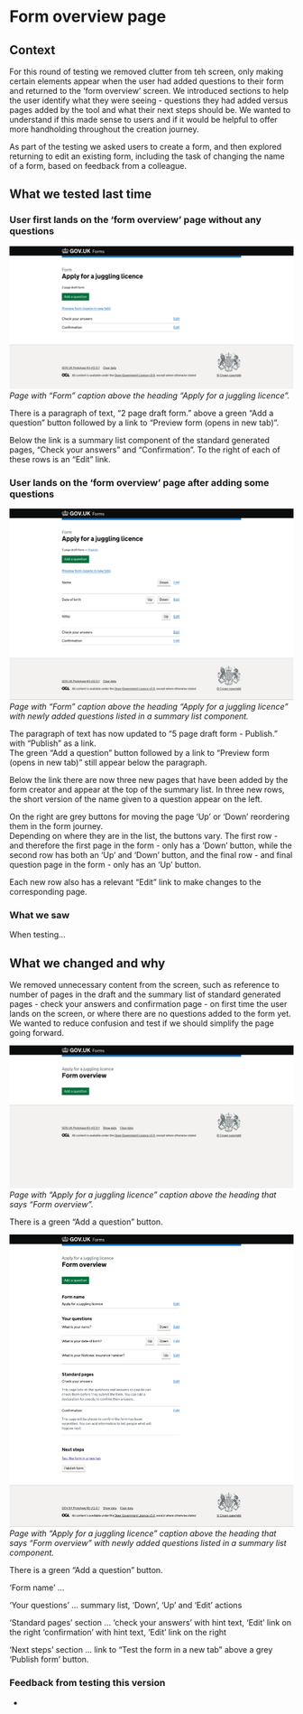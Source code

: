 # Form overview page

## Context

For this round of testing we removed clutter from teh screen, only making certain elements appear when the user had added questions to their form and returned to the ‘form overview’ screen. We introduced sections to help the user identify what they were seeing - questions they had added versus pages added by the tool and what their next steps should be. We wanted to understand if this made sense to users and if it would be helpful to offer more handholding throughout the creation journey.  

As part of the testing we asked users to create a form, and then explored returning to edit an existing form, including the task of changing the name of a form, based on feedback from a colleague.  

## What we tested last time

### User first lands on the ‘form overview’ page without any questions
![Old version of ‘form overview’page. Screenshot](../../prototype-version-1/screenshots/003-Form-Apply-for-a-juggling-licence.png)
*Page with “Form” caption above the heading “Apply for a juggling licence”.*

There is a paragraph of text, “2 page draft form.” above a green “Add a question” button followed by a link to “Preview form (opens in new tab)”.

Below the link is a summary list component of the standard generated pages, “Check your answers” and “Confirmation”. To the right of each of these rows is an “Edit” link.  

### User lands on the ‘form overview’ page after adding some questions
![Old version of ‘form overview’ page with some added questions. Screenshot](../../prototype-version-1/screenshots/008-Form-Apply-for-a-juggling-licence-added-questions.png)
*Page with “Form” caption above the heading “Apply for a juggling licence” with newly added questions listed in a summary list component.*

The paragraph of text has now updated to “5 page draft form - Publish.” with “Publish” as a link.  
The green “Add a question” button followed by a link to “Preview form (opens in new tab)” still appear below the paragraph.

Below the link there are now three new pages that have been added by the form creator and appear at the top of the summary list. In three new rows, the short version of the name given to a question appear on the left.  

On the right are grey buttons for moving the page ‘Up’ or ‘Down’ reordering them in the form journey.   
Depending on where they are in the list, the buttons vary. The first row - and therefore the first page in the form - only has a ‘Down’ button, while the second row has both an ‘Up’ and ‘Down’ button, and the final row - and final question page in the form - only has an ‘Up’ button.

Each new row also has a relevant “Edit” link to make changes to the corresponding page.

### What we saw

When testing...

## What we changed and why

We removed unnecessary content from the screen, such as reference to number of pages in the draft and the summary list of standard generated pages - check your answers and confirmation page - on first time the user lands on the screen, or where there are no questions added to the form yet. We wanted to reduce confusion and test if we should simplify the page going forward.  

![New version of ‘form overview’ page. Screenshot](../screenshots/003-Form-Apply-for-a-juggling-licence.png)
*Page with “Apply for a juggling licence” caption above the heading that says “Form overview”.*

There is a green “Add a question” button.

![New version of ‘form overview’ page with some added questions. Screenshot](../screenshots/007-Form-Apply-for-a-juggling-licence-added-questions.png)
*Page with “Apply for a juggling licence” caption above the heading that says “Form overview” with newly added questions listed in a summary list component.*

There is a green “Add a question” button.

‘Form name’ ... 

‘Your questions’ ... summary list, ‘Down’, ‘Up’ and ‘Edit’ actions

‘Standard pages’ section ... 
‘check your answers’ with hint text, ‘Edit’ link on the right
‘confirmation’ with hint text, ‘Edit’ link on the right

‘Next steps’ section ... link to “Test the form in a new tab” above a grey ‘Publish form’ button.  


### Feedback from testing this version 

- 
  > 
